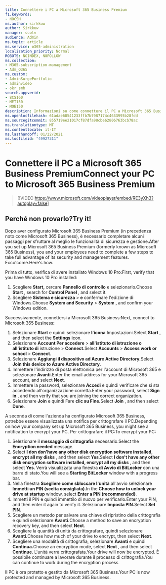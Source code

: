 ```yaml
---
title: Connettere i PC a Microsoft 365 Business Premium
f1.keywords:
- NOCSH
ms.author: sirkkuw
author: Sirkkuw
manager: scotv
audience: Admin
ms.topic: article
ms.service: o365-administration
localization_priority: Normal
ROBOTS: NOINDEX, NOFOLLOW
ms.collection:
- M365-subscription-management
- Adm_O365
ms.custom:
- AdminSurgePortfolio
- adminvideo
- okr_smb
search.appverid:
- BCS160
- MET150
- MOE150
description: Informazioni su come connettere il PC a Microsoft 365 Business.
ms.openlocfilehash: 61adae68541233ffb7b7087174c4633995b28fdd
ms.sourcegitcommit: 855719ee21017cf87dfa98cbe62806763bcb78ac
ms.translationtype: MT
ms.contentlocale: it-IT
ms.lasthandoff: 01/22/2021
ms.locfileid: "49927311"
---
```

# <a name="connect-your-pc-to-microsoft-365-business-premium"></a><span data-ttu-id="ad1f4-103">Connettere il PC a Microsoft 365 Business Premium</span><span class="sxs-lookup"><span data-stu-id="ad1f4-103">Connect your PC to Microsoft 365 Business Premium</span></span>

> [!VIDEO https://www.microsoft.com/videoplayer/embed/RE3yXh3?autoplay=false]

## <a name="try-it"></a><span data-ttu-id="ad1f4-104">Perché non provarlo?</span><span class="sxs-lookup"><span data-stu-id="ad1f4-104">Try it!</span></span>
<span data-ttu-id="ad1f4-105">Dopo aver configurato Microsoft 365 Business Premium (in precedenza noto come Microsoft 365 Business), è necessario completare alcuni passaggi per sfruttare al meglio le funzionalità di sicurezza e gestione.</span><span class="sxs-lookup"><span data-stu-id="ad1f4-105">After you set up Microsoft 365 Business Premium (formerly known as Microsoft 365 Business), you and your employees need to complete a few steps to take full advantage of its security and management features.</span></span> <span data-ttu-id="ad1f4-106">Ecco&#39;come.</span><span class="sxs-lookup"><span data-stu-id="ad1f4-106">Here&#39;s how.</span></span>

<span data-ttu-id="ad1f4-107">Prima di tutto, verifica di avere installato Windows 10 Pro:</span><span class="sxs-lookup"><span data-stu-id="ad1f4-107">First, verify that you have Windows 10 Pro installed:</span></span>

1. <span data-ttu-id="ad1f4-108">Scegliere  **Start,** cercare  **Pannello di controllo** e selezionarlo.</span><span class="sxs-lookup"><span data-stu-id="ad1f4-108">Choose  **Start** , search for  **Control Panel** , and select it.</span></span>
2. <span data-ttu-id="ad1f4-109">Scegliere **Sistema e sicurezza**   >   **e** confermare l'edizione di Windows.</span><span class="sxs-lookup"><span data-stu-id="ad1f4-109">Choose  **System and Security**  >  **System** , and confirm your Windows edition.</span></span>

<span data-ttu-id="ad1f4-110">Successivamente, connettersi a Microsoft 365 Business:</span><span class="sxs-lookup"><span data-stu-id="ad1f4-110">Next, connect to Microsoft 365 Business:</span></span>

1. <span data-ttu-id="ad1f4-111">Selezionare  **Start** e quindi selezionare  **l'icona** Impostazioni.</span><span class="sxs-lookup"><span data-stu-id="ad1f4-111">Select  **Start** , and then select the  **Settings** icon.</span></span>
2. <span data-ttu-id="ad1f4-112">Selezionare **Account Per accedere**  >   **all'istituto di istruzione o all'istituto di** istruzione   >   **Connect.**</span><span class="sxs-lookup"><span data-stu-id="ad1f4-112">Select  **Accounts** >  **Access work or school**  >  **Connect**.</span></span>
3. <span data-ttu-id="ad1f4-113">Selezionare **Aggiungi il dispositivo ad Azure Active Directory.**</span><span class="sxs-lookup"><span data-stu-id="ad1f4-113">Select  **Join this device to Azure Active Directory**.</span></span>
4. <span data-ttu-id="ad1f4-114">Immettere l'indirizzo di posta elettronica per l'account di Microsoft 365 e selezionare **Avanti.**</span><span class="sxs-lookup"><span data-stu-id="ad1f4-114">Enter the email address for your Microsoft 365 account, and select  **Next**.</span></span>
5. <span data-ttu-id="ad1f4-115">Immettere la password, selezionare  **Accedi** e quindi verificare che si sta accedendo all'organizzazione corretta.</span><span class="sxs-lookup"><span data-stu-id="ad1f4-115">Enter your password, select  **Sign in** , and then verify that you are joining the correct organization.</span></span>
6. <span data-ttu-id="ad1f4-116">Selezionare **Join** e quindi Fare **clic su Fine.**</span><span class="sxs-lookup"><span data-stu-id="ad1f4-116">Select  **Join** , and then select  **Done**.</span></span>

<span data-ttu-id="ad1f4-117">A seconda di come l'azienda ha configurato Microsoft 365 Business, potrebbe essere visualizzata una notifica per crittografare il PC.</span><span class="sxs-lookup"><span data-stu-id="ad1f4-117">Depending on how your company set up Microsoft 365 Business, you might see a notification to encrypt your PC.</span></span> <span data-ttu-id="ad1f4-118">Per crittografare il PC:</span><span class="sxs-lookup"><span data-stu-id="ad1f4-118">To encrypt your PC:</span></span>

1. <span data-ttu-id="ad1f4-119">Selezionare il  **messaggio di crittografia**  necessario.</span><span class="sxs-lookup"><span data-stu-id="ad1f4-119">Select the  **Encryption needed**  message.</span></span>
2. <span data-ttu-id="ad1f4-120">Select  **I don don&#39;have any other disk encryption software installed, encrypt all my disks** , and then select  **Yes**.</span><span class="sxs-lookup"><span data-stu-id="ad1f4-120">Select  **I don&#39;t have any other disk encryption software installed, encrypt all my disks** , and then select  **Yes**.</span></span> <span data-ttu-id="ad1f4-121">Verrà visualizzata una finestra  **di Avvio di BitLocker**  con una barra di stato.</span><span class="sxs-lookup"><span data-stu-id="ad1f4-121">You will see a  **Starting BitLocker**  window with a progress bar.</span></span>
3. <span data-ttu-id="ad1f4-122">Nella finestra **Scegliere come sbloccare l'unità** all'avvio selezionare **Immetti un PIN (scelta consigliata).**</span><span class="sxs-lookup"><span data-stu-id="ad1f4-122">In the  **Choose how to unlock your drive at startup**  window, select **Enter a PIN (recommended)**.</span></span>
4. <span data-ttu-id="ad1f4-123">Immetti il PIN e quindi immettilo di nuovo per verificarlo.</span><span class="sxs-lookup"><span data-stu-id="ad1f4-123">Enter your PIN, and then enter it again to verify it.</span></span> <span data-ttu-id="ad1f4-124">Selezionare **Imposta PIN.**</span><span class="sxs-lookup"><span data-stu-id="ad1f4-124">Select  **Set PIN**.</span></span>
5. <span data-ttu-id="ad1f4-125">Scegliere un metodo per salvare una chiave di ripristino della crittografia e quindi selezionare **Avanti.**</span><span class="sxs-lookup"><span data-stu-id="ad1f4-125">Choose a method to save an encryption recovery key, and then select  **Next**.</span></span>
6. <span data-ttu-id="ad1f4-126">Scegliere la quantità di unità da crittografare, quindi selezionare **Avanti.**</span><span class="sxs-lookup"><span data-stu-id="ad1f4-126">Choose how much of your drive to encrypt, then select  **Next**.</span></span>
7. <span data-ttu-id="ad1f4-127">Scegliere una modalità di crittografia, selezionare **Avanti** e quindi **Continua.**</span><span class="sxs-lookup"><span data-stu-id="ad1f4-127">Choose an encryption mode, select  **Next** , and then select  **Continue**.</span></span> <span data-ttu-id="ad1f4-128">L'unità verrà crittografata.</span><span class="sxs-lookup"><span data-stu-id="ad1f4-128">Your drive will now be encrypted.</span></span> <span data-ttu-id="ad1f4-129">È possibile continuare a lavorare durante il processo di crittografia.</span><span class="sxs-lookup"><span data-stu-id="ad1f4-129">You can continue to work during the encryption process.</span></span>

<span data-ttu-id="ad1f4-130">Il PC è ora protetto e gestito da Microsoft 365 Business.</span><span class="sxs-lookup"><span data-stu-id="ad1f4-130">Your PC is now protected and managed by Microsoft 365 Business.</span></span>